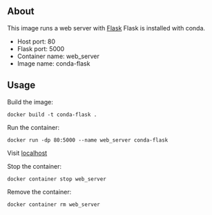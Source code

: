 ## About
This image runs a web server with [Flask](https://flask.palletsprojects.com/en/2.0.x/)
Flask is installed with conda.

- Host port: 80
- Flask port: 5000
- Container name: web_server
- Image name: conda-flask

## Usage

Build the image:
```shell
docker build -t conda-flask .
```

Run the container:
```shell
docker run -dp 80:5000 --name web_server conda-flask
```

Visit [localhost](http://localhost)

Stop the container:
```shell
docker container stop web_server 
```

Remove the container:
```shell
docker container rm web_server 
```